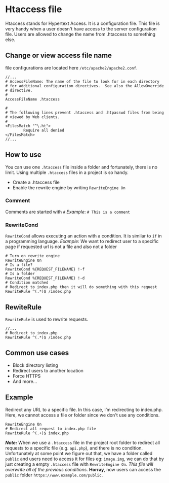 # Htaccess file
Htaccess stands for Hypertext Access. It is a configuration file. This file is very handy when a user doesn't have access to the server configuration file. Users are allowed to change the name from .htaccess to something else.

## Change or view access file name
file configurations are located here `/etc/apache2/apache2.conf`. 
```
//...
# AccessFileName: The name of the file to look for in each directory
# for additional configuration directives.  See also the AllowOverride
# directive.
#
AccessFileName .htaccess

#
# The following lines prevent .htaccess and .htpasswd files from being
# viewed by Web clients.
#
<FilesMatch "^\.ht">
        Require all denied
</FilesMatch>
//...
```


## How to use
You can use one `.htaccess` file inside a folder and fortunately, there is no limit. Using multiple `.htaccess` files in a project is so handy.
- Create a .htaccess file
- Enable the rewrite engine by writing `RewriteEngine On`
 
### Comment
Comments are started with `#`
_Example_: `# This is a comment`

### RewriteCond
`RewriteCond` allows executing an action with a condition. It is similar to `if` in a programming language. 
_Example_: We want to redirect user to a specific page if requested url is not a file and also not a folder
```
# Turn on rewrite engine
RewriteEngine On
# Is a file?
RewriteCond %{REQUEST_FILENAME} !-f
# Is a folder
RewriteCond %{REQUEST_FILENAME} !-d
# Condition matched
# Redirect to index.php then it will do something with this request
RewriteRule ^(.*)$ /index.php
```

## RewiteRule
`RewriteRule` is used to rewrite requests.
```
//...
# Redirect to index.php
RewriteRule ^(.*)$ /index.php
```
## Common use cases
- Block directory listing
- Redirect users to another location
- Force HTTPS
- And more...


## Example
Redirect any URL to a specific file. In this case, I’m redirecting to index.php. Here, we cannot access a file or folder since we don't use any conditions.
```
RewriteEngine On
# Redirect all request to index.php file
RewriteRule ^(.+)$ index.php
```

**_Note:_** When we use a `.htaccess` file in the project root folder to redirect all requests to a specific file (e.g. `api.php`), and there is no condition. Unfortunately at some point we figure out that, we have a folder called `public` and users need to access it for files eg: `image.img`, we can do that by just creating a empty `.htaccess` file with `RewriteEngine On`. _This file will overwrite all of the previous conditions_. **Horray**, now users can access the `public` folder `https://www.example.com/public`.  
